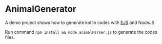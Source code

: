 # AnimalGenerator

A demo project shows how to generate kotlin codes with [EJS](https://ejs.bootcss.com/#docs) and NodeJS.

Run command `npm install && node animalParser.js` to generate the codes files.